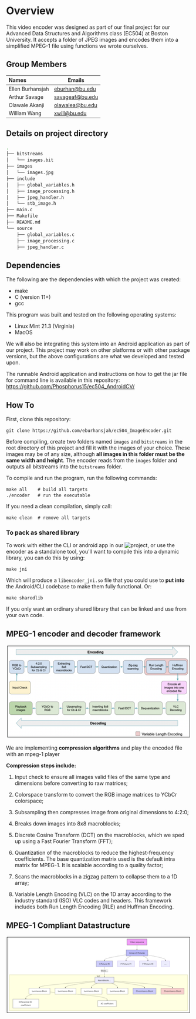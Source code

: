 # Overview
This video encoder was designed as part of our final project for our Advanced Data Structures and Algorithms class (EC504) at Boston University.  It accepts a folder of JPEG images and encodes them into a simplified MPEG-1 file using functions we wrote ourselves.

## Group Members
| Names              | Emails                |
| :----------------- | --------------------- |
| Ellen Burhansjah   | eburhan@bu.edu        |
| Arthur Savage      | savageaf@bu.edu       |
| Olawale Akanji     | olawalea@bu.edu       |
| William Wang       | xwill@bu.edu          |

## Details on project directory

```bash
.
├── bitstreams
│   └── images.bit
├── images
│   └── images.jpg
├── include
│   ├── global_variables.h
│   ├── image_processing.h
│   ├── jpeg_handler.h
│   └── stb_image.h
├── main.c
├── Makefile
├── README.md
└── source
    ├── global_variables.c
    ├── image_processing.c
    ├── jpeg_handler.c

```

## Dependencies
The following are the dependencies with which the project was created:
- make
- C (version 11+)
- gcc

This program was built and tested on the following operating systems:
- Linux Mint 21.3 (Virginia)
- MacOS

We will also be integrating this system into an Android application as part of our project.  This project may work on other platforms or with other package versions, but the above configurations are what we developed and tested upon. 

The runnable Android application and instructions on how to get the jar file for command line  is available in this repository:
https://github.com/Phosphorus15/ec504_AndroidCV/


## How To
First, clone this repository:
```
git clone https://github.com/eburhansjah/ec504_ImageEncoder.git
```
Before compiling, create two folders named `images` and `bitstreams` in the root directory of this project and fill it with the images of your choice.  These images may be of any size, although **all images in this folder must be the same width and height**.  The encoder reads from the `images` folder and outputs all bitstreams into the `bitstreams` folder.

To compile and run the program, run the following commands:
```
make all    # build all targets
./encoder   # run the executable
```
If you need a clean compilation, simply call:
```
make clean  # remove all targets
```

### To pack as shared library

To work with either the CLI or android app in our ![project](https://github.com/Phosphorus15/ec504_AndroidCV/), or use the encoder as a standalone tool, you'll want to compile this into a dynamic library, you can do this by using:

```
make jni
```

Which will produce a `libencoder_jni.so` file that you could use to **put into** the Android/CLI codebase to make them fully functional. Or:

```
make sharedlib
```

If you only want an ordinary shared library that can be linked and use from your own code.

## MPEG-1 encoder and decoder framework

![mpeg1-encoder-decoder-framework](https://github.com/eburhansjah/ec504_ImageEncoder/blob/main/assests/mpeg1_encoder_decoder.png)

We are implementing **compression algorithms** and play the encoded file with an mpeg-1 player

**Compression steps include:**

1. Input check to ensure all images valid files of the same type and dimensions before converting to raw matrices;

2. Colorspace transform to convert the RGB image matrices to YCbCr colorspace;

3. Subsampling then compresses image from original dimensions to 4:2:0;

4. Breaks down images into 8x8 macroblocks;

5. Discrete Cosine Transform (DCT) on the macroblocks, which we sped up using a Fast Fourier Transform (FFT);

6. Quantization of the macroblocks to reduce the highest-frequency coefficients. The base quantization matrix used is the default intra matrix for MPEG-1. It is scalable according to a quality factor;
   
7. Scans the macroblocks in a zigzag pattern to collapse them to a 1D array;

8. Variable Length Encoding (VLC) on the 1D array according to the industry standard (ISO) VLC codes and headers. This framework includes both Run Length Encoding (RLE) and Huffman Encoding.

## MPEG-1 Compliant Datastructure

![mpeg-1-compliant-ds](https://github.com/eburhansjah/ec504_ImageEncoder/blob/main/assests/mpeg1-compliant-ds.png)
